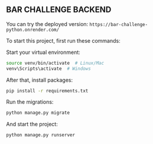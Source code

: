 ## BAR CHALLENGE BACKEND

You can try the deployed version:
`https://bar-challenge-python.onrender.com/`

To start this project, first run these commands:

Start your virtual environment:

```bash
source venv/bin/activate  # Linux/Mac
venv\Scripts\activate  # Windows
```
After that, install packages:

```bash
pip install -r requirements.txt
```

Run the migrations:
```bash
python manage.py migrate
```

And start the project:
```bash
python manage.py runserver
```